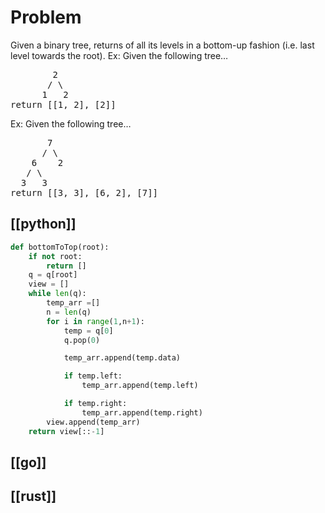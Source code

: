 
# Problem
Given a binary tree, returns of all its levels in a bottom-up fashion (i.e. last level towards the root). Ex: Given the following tree…

<pre>
        2
       / \
      1   2
return [[1, 2], [2]]
</pre>

Ex: Given the following tree…
<pre>
       7
      / \
    6    2
   / \
  3   3
return [[3, 3], [6, 2], [7]]
</pre>

## [[python]]
```python
def bottomToTop(root):
    if not root:
        return []
    q = q[root]
    view = []
    while len(q):
        temp_arr =[]
        n = len(q)
        for i in range(1,n+1):
            temp = q[0]
            q.pop(0)

            temp_arr.append(temp.data)

            if temp.left:
                temp_arr.append(temp.left)

            if temp.right:
                temp_arr.append(temp.right)
        view.append(temp_arr)
    return view[::-1]
```
## [[go]]

## [[rust]]
